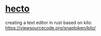 # [hecto](flenker.blog/hecto)

creating a text editor in rust based on kilo: <https://viewsourcecode.org/snaptoken/kilo/>
